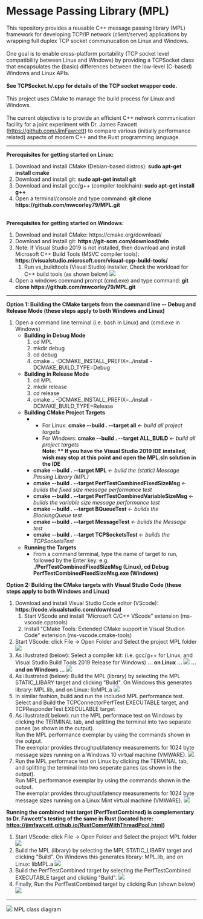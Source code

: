 # Message Passing Library (MPL) 
This repository provides a reusable C++ message passing library (MPL) framework for developing TCP/IP network (client/server) applications by wrapping full duplex TCP socket communucation on Linux and Windows. <br> <br>
One goal is to enable cross-platform portability (TCP socket level compatibility between Linux and Windows) by providing a TCPSocket class that encapsulates the (basic) differences between the low-level (C-based) Windows and Linux APIs. <br> <br>
<b> See TCPSocket.h/.cpp for details of the TCP socket wrapper code. </b> <br><br>
This project uses CMake to manage the build process for Linux and Windows.  <br> <br>
The current objective is to provide an efficient C++ network communication facility for a joint experiment with Dr. James Fawcett (https://github.com/JimFawcett) to compare various (initially performance related) aspects of modern C++ and the Rust programming language. <hr>
<b>Prerequisites for getting started on Linux:</b>
<ol>
  <li> Download and install CMake (Debian-based distros): <b> sudo apt-get install cmake </b> </li>
  <li> Download and install git:   <b> sudo apt-get install git </b> </li>
  <li> Download and install gcc/g++ (compiler toolchain): <b> sudo apt-get install g++ </b> </li>
  <li> Open a terminal/console and type command: <b> git clone https://github.com/mwcorley79/MPL.git </b> </li>
</ol>
<br>
<b>Prerequisites for getting started on Windows:</b>
<ol>
  <li> Download and install CMake: https://cmake.org/download/</b> </li>
  <li> Download and install git:   <b> https://git-scm.com/download/win </b> </li>
  <li> Note: If Visual Studio 2019 is not installed, then download and install Microsoft C++ Build Tools  (MSVC compiler tools): <b> https://visualstudio.microsoft.com/visual-cpp-build-tools/ </b> 
     <ol>
       <li> Run vs_buildtools (Visual Studio) installer. Check the workload for C++ build tools (as shown below) 
           <img src="./png/build-tools.PNG"/>  
       </li>
     </ol>
  </li>  
  <li>Open a windows command prompt (cmd.exe) and type command: <b> git clone https://github.com/mwcorley79/MPL.git </b> </li>
</ol>

<hr>

<b>Option 1: Building the CMake targets from the command line -- Debug and Release Mode  (these steps apply to both Windows and Linux) </b>
<ol> 
  <li> Open a command line terminal (i.e. bash in Linux) and (cmd.exe in Windows)
    <ul>
      <li> 
        <b> Building in Debug Mode </b> 
        <ol>
           <li> cd MPL </l>
           <li> mkdir debug </li>
           <li> cd debug </li>
           <li> cmake .. -DCMAKE_INSTALL_PREFIX=../install -DCMAKE_BUILD_TYPE=Debug </li>  
        </ol>
      </li>
      <li>
        <b> Building in Release Mode </b> 
        <ol>
           <li> cd MPL </l>
           <li> mkdir release </li>
           <li> cd release </li>
           <li> cmake .. -DCMAKE_INSTALL_PREFIX=../install -DCMAKE_BUILD_TYPE=Release </li>  
        </ol>  
     </li>
   </li>
   <li> 
     <b> Building CMake Project Targets </b>
        <ul>
          <li> 
            <ul>
              <li> For Linux: <b> cmake --build . --target all </b> <em> <- build all project targets </em> </li>
              <li> For Windows: <b> cmake --build . --target  ALL_BUILD </b> <em> <- build all project targets </em> 
                  <br> <b> Note: ** If you have the Visual Studio 2019 IDE installed, wish may stop at this point and open the MPL.sln solution in the IDE </b>
                </li>
            </ul>
          </li> 
          <li> <b> cmake --build . --target MPL </b> <em> <- build the (static) Message Passing Library (MPL) </em> </li>
          <li> <b> cmake --build . --target PerfTestCombinedFixedSizeMsg </b> <em> <- builds the fixed size message performance test </em> </li>
          <li> <b> cmake --build . --target PerfTestCombinedVariableSizeMsg </b> <em> <- builds the variable size message performance test </em> </li>    
          <li> <b> cmake --build . --target BQueueTest  </b> <em> <- builds the BlockingQueue test </em> </li>
          <li> <b> cmake --build . --target MessageTest </b> <em> <-  builds the Message test </em> </li>
          <li> <b> cmake --build . --target TCPSocketsTest </b> <em> <- builds the TCPSocketsTest </em> </li>
        </ul>
    </li>
    <li> 
     <b> Running the Targets </b>
        <ul>
          <li> From a command terminal, type the name of target to run, followed by the Enter key:  e.g. <b> ./PerfTestCombinedFixedSizeMsg (Linux), cd Debug PerfTestCombinedFixedSizeMsg.exe (Windows) </b> </li>    
        </ul>
    </li>
 </ol>  
    

<b> Option 2: Building the CMake targets with Visual Studio Code (these steps apply to both Windows and Linux) </b>
<ol> 
  <li> Download and install Visual Studio Code editor (VScode): <b> https://code.visualstudio.com/download </b>
     <ol>
       <li> Start VScode and install "Microsoft C/C++ VScode" extension (ms-vscode.cpptools) </li>
       <li> Install "CMake Tools: Extended CMake support in Visual Studion Code" extension (ms-vscode.cmake-tools) </li>
     </ol> 
  </li>
  <li> Start VScode: click File -> Open Folder and Select the project MPL folder
    <img src="./png/open_project.PNG"/>  
  </li>
  <li> As illustrated (below): Select a compiler kit: (i.e. gcc/g++ for Linux, and Visual Studio Build Tools 2019 Release for Windows)  
     <b> ... on Linux ... </b>
    <img src="./png/no-kit2.PNG"/>  
    <b> ... and on Windows ... </b>
    <img src="./png/vscode-windows-kit.PNG"/>  
  </li>
   <li> As illustrated (below): Build the MPL (library) by selecting the MPL STATIC_LIBARY target and clicking "Build".
        On Windows this generates library: MPL.lib, and on Linux: libMPL.a
    <img src="./png/build-MPL-target.png"/>  
  </li> 
  <li> In similar fashion, build and run the included MPL performance test. Select and Build the TCPConnectorPerfTest EXECUTABLE target, and TCPResponderTest EXECULABLE target </li>
  <li>  As illustrated( below): run the MPL performace test on Windows by clicking the TERMINAL tab, and splitting the terminal into two   
        separate panes (as shown in the output). <br> Run the MPL performance exemplar by using the commands shown in the output. <br>
        The exemplar provides throughput/latency measurements for 1024 byte message sizes running on a Windows 10 virtual machine (VMWARE). 
   <img src="./png/perf_test_windows.PNG"/> 
  </li>
   <li> Run the MPL performace test on Linux by clicking the TERMINAL tab, and splitting the terminal into two   
        seperate panes (as shown in the output). <br> Run MPL performance exemplar by using the commands shown in the output. <br>
        The exemplar provides throughput/latency measurements for 1024 byte message sizes running on a Linux Mint virtual machine (VMWARE). 
   <img src="./png/perf_test_linux.PNG"/> 
  </li>
</ol>
 
 <b> Running the combined test target (PerfTestCombined) is complementary to Dr. Fawcett's testing of the same in Rust (located here: https://jimfawcett.github.io/RustCommWithThreadPool.html) </b>
<ol>
  <li> Start VScode: click File -> Open Folder and Select the project MPL folder
       <img src="./png/perf_test_combined0.PNG"/>  
  </li>
  <li> Build the MPL (library) by selecting the MPL STATIC_LIBARY target and clicking "Build".
       On Windows this generates library: MPL.lib, and on Linux: libMPL.a
       <img src="./png/perf_test_combined.PNG"/>  
  </li> 
  <li> Build the PerfTestCombined target by selecting the PerfTestCombined EXECUTABLE target and clicking "Build".
       <img src="./png/perf_test_combined2.PNG"/>  
  </li> 
  <li> Finally, Run the PerfTestCombined target by clicking Run (shown below) 
       <img src="./png/perf_test_combined3.PNG"/>  
  </li> 
</ol>



 <hr>
   <img src="./png/MPL.jpg"/> 
   MPL class diagram
  
